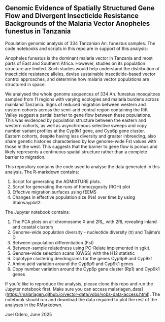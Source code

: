 ## Genomic Evidence of Spatially Structured Gene Flow and Divergent Insecticide Resistance Backgrounds of the Malaria Vector Anopheles funestus in Tanzania

Population genomic analysis of 334 Tanzanian An. funestus samples.
The code notebooks and scripts in this repo are in support of this analysis: <Publication link>

Anopheles funestus is the dominant malaria vector in Tanzania and most parts of East and Southern Africa. However, studies on its population structure are limited. Such studies would help understand the distribution of insecticide resistance alleles, devise sustainable insecticide-based vector control approaches, and determine how malaria vector populations are structured in space. 

We analysed the whole genome sequences of 334 An. funestus mosquitoes sampled from 11 regions with varying ecologies and malaria burdens across mainland Tanzania. Signs of reduced migration between western and eastern cohorts across the semi-arid central region containing the Rift Valley suggest a partial barrier to gene flow between these populations. This was evidenced by population structure between the eastern and western cohorts, as well as asynchronous selective sweeps and copy number variant profiles at the Cyp9k1 gene, and Cyp6p gene cluster. Eastern cohorts, despite having less diversity and greater inbreeding, also share genetic histories characterised by low genome-wide Fst values with those in the west. This suggests that the barrier to gene flow is porous and likely represents a continuous spatial structure rather than a complete barrier to migration. 

This repository contains the code used to analyse the data generated in this analysis. The R-markdown contains:
1. Script for generating the ADMIXTURE plots.
2. Script for generating the runs of homozygosity (ROH) plot
3. Effective migration surfaces using fEEMS
4. Changes in effective population size (Ne) over time by using Stairwayplot2.

The Jupyter notebook contains:
1. The PCA plots on all chromosome X and 2RL, with 2RL revealing inland and coastal clusters
2. Genome-wide population diversity - nucleotide diversity (π) and Tajima’s D
3. Between-population differentiation (Fst)
4. Between-sample relatedness using PC-Relate implemented in sgkit.
5. Genome-wide selection scans (GWSS) with the H12 statistic 
6. Diplotype clustering dendrograms for the genes Cyp6p9 and Cyp9k1
7. Amino acid variation around the Cyp6p9 and Cyp9k1 genes
8. Copy number variation around the Cyp6p gene cluster (Rp1) and Cyp9k1 genes

If you'd like to reproduce the analysis, please clone this repo and run the Jupyter notebook first. Make sure you can access malariagen_data](https://malariagen.github.io/vector-data/vobs/vobs-data-access.html). The notebook should run and download the data required to plot the rest of the analyses in the RMarkdown.

Joel Odero, June 2025
